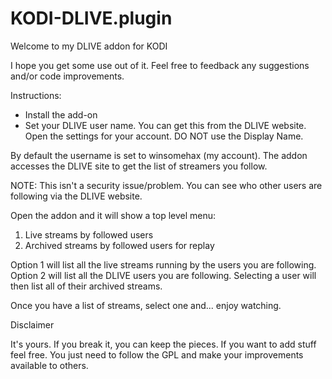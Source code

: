 # KODI-DLIVE.plugin

Welcome to my DLIVE addon for KODI

I hope you get some use out of it. Feel free to feedback any suggestions and/or code improvements.


Instructions:

* Install the add-on
* Set your DLIVE user name. You can get this from the DLIVE website. Open the settings for your account. DO NOT use the Display Name.

By default the username is set to winsomehax (my account). The addon accesses the DLIVE site to get the list of streamers you follow.

NOTE: This isn't a security issue/problem. You can see who other users are following via the DLIVE website.

Open the addon and it will show a top level menu:

1) Live streams by followed users
2) Archived streams by followed users for replay

Option 1 will list all the live streams running by the users you are following.
Option 2 will list all the DLIVE users you are following. Selecting a user will then list all of their archived streams.

Once you have a list of streams, select one and... enjoy watching.

Disclaimer

It's yours. If you break it, you can keep the pieces. If you want to add stuff feel free. You just need to follow the GPL and make your improvements available to others.
